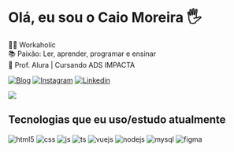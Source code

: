 <h1>Olá, eu sou o Caio Moreira 🖐️</h1>

👨‍💻 Workaholic<br>
📚 Paixão: Ler, aprender, programar e ensinar<br>
🚀 Prof. Alura | Cursando ADS IMPACTA

[![Blog](https://img.shields.io/website?label=Meu-Portfólio&style=for-the-badge&url=https://caiomoreira.com/)](https://caiomoreira.com)
[![Instagram](https://img.shields.io/badge/Instagram-E4405F?style=for-the-badge&logo=instagram&logoColor=white)](https://www.instagram.com/caio.macenaa/)
[![Linkedin](https://img.shields.io/badge/LinkedIn-0077B5?style=for-the-badge&logo=linkedin&logoColor=white)](https://www.linkedin.com/in/caiomoreiraa/)

<picture style="display: inline_block">
<source
  srcset="https://github-readme-stats.vercel.app/api?username=caiomore&show_icons=true&theme=dark"
  media="(prefers-color-scheme: dark)"
/>
<source
  srcset="https://github-readme-stats.vercel.app/api?username=caiomore&show_icons=true"
  media="(prefers-color-scheme: light), (prefers-color-scheme: no-preference)"
/>
<img src="https://github-readme-stats.vercel.app/api?username=caiomore&show_icons=true" />
</picture>

## Tecnologias que eu uso/estudo atualmente

<div style="display: inline_block">
  <img align="center" alt="html5" src="https://img.shields.io/badge/HTML5-E34F26?style=for-the-badge&logo=html5&logoColor=white" />
  <img align="center" alt="css" src="https://img.shields.io/badge/CSS3-1572B6?style=for-the-badge&logo=css3&logoColor=white" />
  <img align="center" alt="js" src="https://img.shields.io/badge/JavaScript-F7DF1E?style=for-the-badge&logo=javascript&logoColor=black" />
  <img align="center" alt="ts" src="https://img.shields.io/badge/TypeScript-007ACC?style=for-the-badge&logo=typescript&logoColor=white" />
  <img align="center" alt="vuejs" src="https://img.shields.io/badge/Vue.js-35495E?style=for-the-badge&logo=vue.js&logoColor=4FC08D" />
  <img align="center" alt="nodejs" src="https://img.shields.io/badge/Node.js-43853D?style=for-the-badge&logo=node.js&logoColor=white" />
  <img align="center" alt="mysql" src="https://img.shields.io/badge/MySQL-005C84?style=for-the-badge&logo=mysql&logoColor=white" />
  <img align="center" alt="figma" src="https://img.shields.io/badge/Figma-F24E1E?style=for-the-badge&logo=figma&logoColor=white" />
</div><br/>
